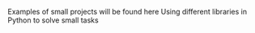 Examples of small projects will be found here
Using different libraries in Python to solve small tasks
